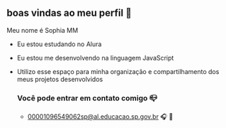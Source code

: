 ## boas vindas ao meu perfil 💜

Meu nome é Sophia MM

- Eu estou estudando no Alura
- Eu estou me desenvolvendo na linguagem JavaScript
- Utilizo esse espaço para minha organização e compartilhamento dos meus projetos desenvolvidos

  ### Você pode entrar em contato comigo 📪

  - 00001096549062sp@al.educacao.sp.gov.br
    🎧 💜
